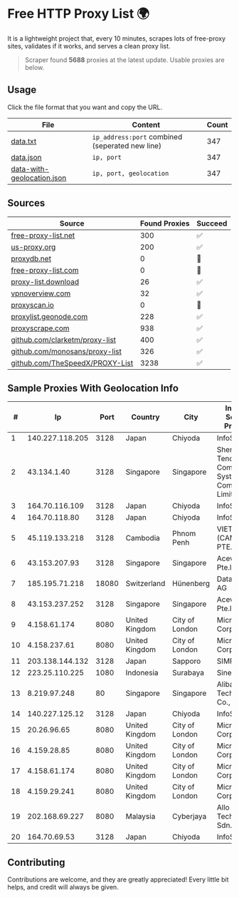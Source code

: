 
# Free HTTP Proxy List 🌍

It is a lightweight project that, every 10 minutes, scrapes lots of free-proxy sites, validates if it works, and serves a clean proxy list.


> Scraper found **5688** proxies at the latest update. Usable proxies are below.

## Usage

Click the file format that you want and copy the URL.


|File|Content|Count|
|----|-------|-----|
|[data.txt](https://raw.githubusercontent.com/themiralay/Proxy-List-World/master/data.txt)|`ip_address:port` combined (seperated new line)|347|
|[data.json](https://raw.githubusercontent.com/themiralay/Proxy-List-World/master/data.json)|`ip, port`|347|
|[data-with-geolocation.json](https://raw.githubusercontent.com/themiralay/Proxy-List-World/master/data-with-geolocation.json)|`ip, port, geolocation`|347|

## Sources

|Source|Found Proxies|Succeed|
|------|-------------|-------|
|[free-proxy-list.net](https://free-proxy-list.net)|300|✅|
|[us-proxy.org](https://www.us-proxy.org)|200|✅|
|[proxydb.net](http://proxydb.net)|0|🚫|
|[free-proxy-list.com](https://free-proxy-list.com/?page=&port=&type%5B%5D=http&type%5B%5D=https&up_time=0&search=Search)|0|🚫|
|[proxy-list.download](https://www.proxy-list.download/HTTP)|26|✅|
|[vpnoverview.com](https://vpnoverview.com/privacy/anonymous-browsing/free-proxy-servers)|32|✅|
|[proxyscan.io](https://www.proxyscan.io)|0|🚫|
|[proxylist.geonode.com](https://proxylist.geonode.com/api/proxy-list?limit=300&page=1&sort_by=lastChecked&sort_type=desc&protocols=http,https)|228|✅|
|[proxyscrape.com](https://api.proxyscrape.com/v2/?request=displayproxies&protocol=http&timeout=10000&country=all&ssl=all&anonymity=all)|938|✅|
|[github.com/clarketm/proxy-list](https://raw.githubusercontent.com/clarketm/proxy-list/master/proxy-list-raw.txt)|400|✅|
|[github.com/monosans/proxy-list](https://raw.githubusercontent.com/monosans/proxy-list/main/proxies/http.txt)|326|✅|
|[github.com/TheSpeedX/PROXY-List](https://raw.githubusercontent.com/TheSpeedX/PROXY-List/master/http.txt)|3238|✅|


## Sample Proxies With Geolocation Info

|#|Ip|Port|Country|City|Internet Service Provider|
|-|--|----|-------|----|-------------------------|
|1|140.227.118.205|3128|Japan|Chiyoda|InfoSphere|
|2|43.134.1.40|3128|Singapore|Singapore|Shenzhen Tencent Computer Systems Company Limited|
|3|164.70.116.109|3128|Japan|Chiyoda|InfoSphere|
|4|164.70.118.80|3128|Japan|Chiyoda|InfoSphere|
|5|45.119.133.218|3128|Cambodia|Phnom Penh|VIETTEL (CAMBODIA) PTE., LTD|
|6|43.153.207.93|3128|Singapore|Singapore|Aceville Pte.ltd|
|7|185.195.71.218|18080|Switzerland|Hünenberg|Datasource AG|
|8|43.153.237.252|3128|Singapore|Singapore|Aceville Pte.ltd|
|9|4.158.61.174|8080|United Kingdom|City of London|Microsoft Corporation|
|10|4.158.237.61|8080|United Kingdom|City of London|Microsoft Corporation|
|11|203.138.144.132|3128|Japan|Sapporo|SIMPLEIA|
|12|223.25.110.225|1080|Indonesia|Surabaya|SinergiNet|
|13|8.219.97.248|80|Singapore|Singapore|Alibaba (US) Technology Co., Ltd.|
|14|140.227.125.12|3128|Japan|Chiyoda|InfoSphere|
|15|20.26.96.65|8080|United Kingdom|City of London|Microsoft Corporation|
|16|4.159.28.85|8080|United Kingdom|City of London|Microsoft Corporation|
|17|4.158.61.174|8080|United Kingdom|City of London|Microsoft Corporation|
|18|4.159.29.241|8080|United Kingdom|City of London|Microsoft Corporation|
|19|202.168.69.227|8080|Malaysia|Cyberjaya|Allo Technology Sdn. Bhd.|
|20|164.70.69.53|3128|Japan|Chiyoda|InfoSphere|



## Contributing

Contributions are welcome, and they are greatly appreciated! Every
little bit helps, and credit will always be given.

